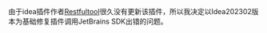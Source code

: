 由于idea插件作者[Restfultool](https://github.com/ZhangYuanSheng1217/RestfulTool)很久没有更新该插件，所以我决定以Idea202302版本为基础修复插件调用JetBrains SDK出错的问题。

